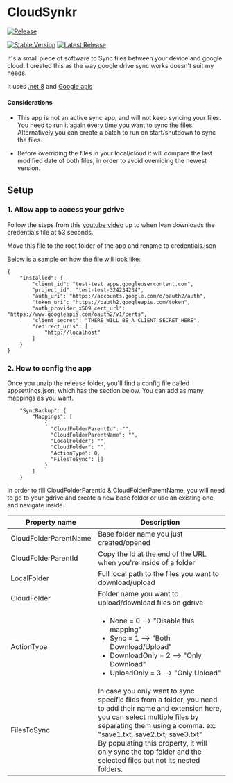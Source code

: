 # CloudSynkr

[![Release](https://github.com/MauroMS/Synkr/actions/workflows/release.yml/badge.svg?branch=main)](https://github.com/MauroMS/Synkr/actions/workflows/release.yml)

[![Stable Version](https://img.shields.io/github/v/tag/MauroMS/Synkr)](https://img.shields.io/github/v/tag/MauroMS/Synkr)
[![Latest Release](https://img.shields.io/github/v/release/anothrNick/github-tag-action?color=%233D9970)](https://img.shields.io/github/v/release/anothrNick/github-tag-action?color=%233D9970)

It's a small piece of software to Sync files between your device and google cloud.
I created this as the way google drive sync works doesn't suit my needs.

It uses [.net 8](https://dotnet.microsoft.com/en-us/download/dotnet/8.0) and [Google apis](https://github.com/googleapis/google-api-dotnet-client)
<br>
#### Considerations

 - This app is not an active sync app, and will not keep syncing your files. You need to run it again every time you want to sync the files.
Alternatively you can create a batch to run on start/shutdown to sync the files.

- Before overriding the files in your local/cloud it will compare the last modified date of both files, in order to avoid overriding the newest version.

## Setup

### 1. Allow app to access your gdrive
Follow the steps from this [youtube video](https://www.youtube.com/watch?v=9qt2EHzYv9Q) up to when Ivan downloads the credentials file at 53 seconds.

Move this file to the root folder of the app and rename to credentials.json

Below is a sample on how the file will look like:

    {
	    "installed": {
		    "client_id": "test-test.apps.googleusercontent.com",
			"project_id": "test-test-324234234",
			"auth_uri": "https://accounts.google.com/o/oauth2/auth",
		    "token_uri": "https://oauth2.googleapis.com/token",
		    "auth_provider_x509_cert_url": "https://www.googleapis.com/oauth2/v1/certs",
		    "client_secret": "THERE_WILL_BE_A_CLIENT_SECRET_HERE",
		    "redirect_uris": [
				"http://localhost"
		    ]
		}
	}


### 2. How to config the app
Once you unzip the release folder, you'll find a config file called appsettings.json, which has the section below.
 You can add as many mappings as you want.

    	"SyncBackup": {
	    	"Mappings": [
		    	{
			      "CloudFolderParentId": "",
			      "CloudFolderParentName": "",
				  "LocalFolder": "",
				  "CloudFolder": "",
				  "ActionType": 0,
				  "FilesToSync": []
				}
			]
		}
	
In order to fill CloudFolderParentId & CloudFolderParentName, you will need to go to your gdrive and create a new base folder or use an existing one, and navigate inside.

| Property name | Description |
|--|--|
| CloudFolderParentName  | Base folder name you just created/opened |
| CloudFolderParentId | Copy the Id at the end of the URL when you're inside of a folder |
| LocalFolder | Full local path to the files you want to download/upload |
| CloudFolder | Folder name you want to upload/download files on gdrive |
| ActionType | <ul><li>None = 0 --> "Disable this mapping"</li><li>Sync = 1 --> "Both Download/Upload" </li><li>DownloadOnly = 2 --> "Only Download"</li><li>UploadOnly = 3 --> "Only Upload"</li></ul>|
| FilesToSync | In case you only want to sync specific files from a folder, you need to add their name and extension here, you can select multiple files by separating them using a comma. ex: "save1.txt, save2.txt, save3.txt" <br> By populating this property, it will only sync the top folder and the selected files but not its nested folders. |
